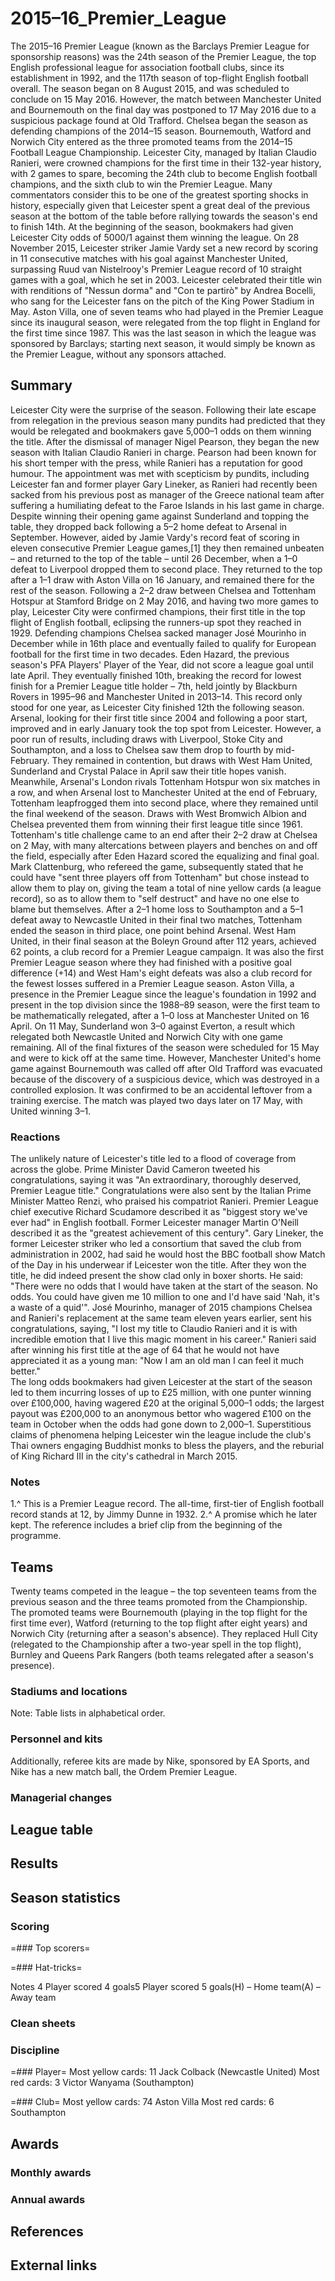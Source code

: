 # 2015–16_Premier_League

The 2015–16 Premier League (known as the Barclays Premier League for sponsorship reasons) was the 24th season of the Premier League, the top English professional league for association football clubs, since its establishment in 1992, and the 117th season of top-flight English football overall. The season began on 8 August 2015, and was scheduled to conclude on 15 May 2016. However, the match between Manchester United and Bournemouth on the final day was postponed to 17 May 2016 due to a suspicious package found at Old Trafford.
Chelsea began the season as defending champions of the 2014–15 season. Bournemouth, Watford and Norwich City entered as the three promoted teams from the 2014–15 Football League Championship.
Leicester City, managed by Italian Claudio Ranieri, were crowned champions for the first time in their 132-year history, with 2 games to spare, becoming the 24th club to become English football champions, and the sixth club to win the Premier League. Many commentators consider this to be one of the greatest sporting shocks in history, especially given that Leicester spent a great deal of the previous season at the bottom of the table before rallying towards the season's end to finish 14th. At the beginning of the season, bookmakers had given Leicester City odds of 5000/1 against them winning the league. On 28 November 2015, Leicester striker Jamie Vardy set a new record by scoring in 11 consecutive matches with his goal against Manchester United, surpassing Ruud van Nistelrooy's Premier League record of 10 straight games with a goal, which he set in 2003. Leicester celebrated their title win with renditions of "Nessun dorma" and "Con te partirò" by Andrea Bocelli, who sang for the Leicester fans on the pitch of the King Power Stadium in May.
Aston Villa, one of seven teams who had played in the Premier League since its inaugural season, were relegated from the top flight in England for the first time since 1987.
This was the last season in which the league was sponsored by Barclays; starting next season, it would simply be known as the Premier League, without any sponsors attached.


## Summary

Leicester City were the surprise of the season. Following their late escape from relegation in the previous season many pundits had predicted that they would be relegated and bookmakers gave 5,000–1 odds on them winning the title. After the dismissal of manager Nigel Pearson, they began the new season with Italian Claudio Ranieri in charge. Pearson had been known for his short temper with the press, while Ranieri has a reputation for good humour. The appointment was met with scepticism by pundits, including Leicester fan and former player Gary Lineker, as Ranieri had recently been sacked from his previous post as manager of the Greece national team after suffering a humiliating defeat to the Faroe Islands in his last game in charge.
Despite winning their opening game against Sunderland and topping the table, they dropped back following a 5–2 home defeat to Arsenal in September. However, aided by Jamie Vardy's record feat of scoring in eleven consecutive Premier League games,[1] they then remained unbeaten – and returned to the top of the table – until 26 December, when a 1–0 defeat to Liverpool dropped them to second place. They returned to the top after a 1–1 draw with Aston Villa on 16 January, and remained there for the rest of the season. Following a 2–2 draw between Chelsea and Tottenham Hotspur at Stamford Bridge on 2 May 2016, and having two more games to play, Leicester City were confirmed champions, their first title in the top flight of English football, eclipsing the runners-up spot they reached in 1929.
Defending champions Chelsea sacked manager José Mourinho in December while in 16th place and eventually failed to qualify for European football for the first time in two decades. Eden Hazard, the previous season's PFA Players' Player of the Year, did not score a league goal until late April. They eventually finished 10th, breaking the record for lowest finish for a Premier League title holder – 7th, held jointly by Blackburn Rovers in 1995–96 and Manchester United in 2013–14. This record only stood for one year, as Leicester City finished 12th the following season.
Arsenal, looking for their first title since 2004 and following a poor start, improved and in early January took the top spot from Leicester. However, a poor run of results, including draws with Liverpool, Stoke City and Southampton, and a loss to Chelsea saw them drop to fourth by mid-February. They remained in contention, but draws with West Ham United, Sunderland and Crystal Palace in April saw their title hopes vanish.
Meanwhile, Arsenal's London rivals Tottenham Hotspur won six matches in a row, and when Arsenal lost to Manchester United at the end of February, Tottenham leapfrogged them into second place, where they remained until the final weekend of the season. Draws with West Bromwich Albion and Chelsea prevented them from winning their first league title since 1961. Tottenham's title challenge came to an end after their 2–2 draw at Chelsea on 2 May, with many altercations between players and benches on and off the field, especially after Eden Hazard scored the equalizing and final goal. Mark Clattenburg, who refereed the game, subsequently stated that he could have "sent three players off from Tottenham" but chose instead to allow them to play on, giving the team a total of nine yellow cards (a league record), so as to allow them to "self destruct" and have no one else to blame but themselves. After a 2–1 home loss to Southampton and a 5–1 defeat away to Newcastle United in their final two matches, Tottenham ended the season in third place, one point behind Arsenal.
West Ham United, in their final season at the Boleyn Ground after 112 years, achieved 62 points, a club record for a Premier League campaign. It was also the first Premier League season where they had finished with a positive goal difference (+14) and West Ham's eight defeats was also a club record for the fewest losses suffered in a Premier League season. 
Aston Villa, a presence in the Premier League since the league's foundation in 1992 and present in the top division since the 1988–89 season, were the first team to be mathematically relegated, after a 1–0 loss at Manchester United on 16 April. On 11 May, Sunderland won 3–0 against Everton, a result which relegated both Newcastle United and Norwich City with one game remaining.
All of the final fixtures of the season were scheduled for 15 May and were to kick off at the same time. However, Manchester United's home game against Bournemouth was called off after Old Trafford was evacuated because of the discovery of a suspicious device, which was destroyed in a controlled explosion. It was confirmed to be an accidental leftover from a training exercise. The match was played two days later on 17 May, with United winning 3–1.


### Reactions
The unlikely nature of Leicester's title led to a flood of coverage from across the globe. Prime Minister David Cameron tweeted his congratulations, saying it was "An extraordinary, thoroughly deserved, Premier League title." Congratulations were also sent by the Italian Prime Minister Matteo Renzi, who praised his compatriot Ranieri.
Premier League chief executive Richard Scudamore described it as "biggest story we've ever had" in English football. Former Leicester manager Martin O'Neill described it as the "greatest achievement of this century". Gary Lineker, the former Leicester striker who led a consortium that saved the club from administration in 2002, had said he would host the BBC football show Match of the Day in his underwear if Leicester won the title. After they won the title, he did indeed present the show clad only in boxer shorts. He said: "There were no odds that I would have taken at the start of the season. No odds. You could have given me 10 million to one and I'd have said 'Nah, it's a waste of a quid'". José Mourinho, manager of 2015 champions Chelsea and Ranieri's replacement at the same team eleven years earlier, sent his congratulations, saying, "I lost my title to Claudio Ranieri and it is with incredible emotion that I live this magic moment in his career."
Ranieri said after winning his first title at the age of 64 that he would not have appreciated it as a young man: "Now I am an old man I can feel it much better."	
The long odds bookmakers had given Leicester at the start of the season led to them incurring losses of up to £25 million, with one punter winning over £100,000, having wagered £20 at the original 5,000–1 odds; the largest payout was £200,000 to an anonymous bettor who wagered £100 on the team in October when the odds had gone down to 2,000–1.
Superstitious claims of phenomena helping Leicester win the league include the club's Thai owners engaging Buddhist monks to bless the players, and the reburial of King Richard III in the city's cathedral in March 2015.


### Notes
1.^  This is a Premier League record. The all-time, first-tier of English football record stands at 12, by Jimmy Dunne in 1932.
2.^  A promise which he later kept. The reference includes a brief clip from the beginning of the programme.


## Teams

Twenty teams competed in the league – the top seventeen teams from the previous season and the three teams promoted from the Championship. The promoted teams were Bournemouth (playing in the top flight for the first time ever), Watford (returning to the top flight after eight years) and Norwich City (returning after a season's absence). They replaced Hull City (relegated to the Championship after a two-year spell in the top flight), Burnley and Queens Park Rangers (both teams relegated after a season's presence).


### Stadiums and locations

Note: Table lists in alphabetical order.


### Personnel and kits

Additionally, referee kits are made by Nike, sponsored by EA Sports, and Nike has a new match ball, the Ordem Premier League.


### Managerial changes


## League table



## Results



## Season statistics



### Scoring


=### Top scorers=


=### Hat-tricks=

Notes
4 Player scored 4 goals5 Player scored 5 goals(H) – Home team(A) – Away team


### Clean sheets


### Discipline


=### Player=
Most yellow cards: 11
 Jack Colback (Newcastle United)
Most red cards: 3
 Victor Wanyama (Southampton)


=### Club=
Most yellow cards: 74
Aston Villa
Most red cards: 6
Southampton


## Awards



### Monthly awards


### Annual awards


## References



## External links

